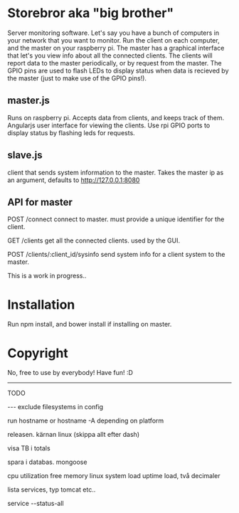 # Storebror aka "big brother"

Server monitoring software. Let's say you have a bunch of computers in your network that you want to monitor. Run the client on each computer, and the master on your raspberry pi. The master has a graphical interface that let's you view info about all the connected clients. The clients will report data to the master periodically, or by request from the master.
The GPIO pins are used to flash LEDs to display status when data is recieved by the master (just to make use of the GPIO pins!).

## master.js
Runs on raspberry pi.
Accepts data from clients, and keeps track of them.
Angularjs user interface for viewing the clients.
Use rpi GPIO ports to display status by flashing leds for requests.

## slave.js
client that sends system information to the master.
Takes the master ip as an argument, defaults to http://127.0.0.1:8080


## API for master

POST /connect
connect to master. must provide a unique identifier for the client.

GET  /clients
get all the connected clients. used by the GUI.

POST /clients/:client_id/sysinfo
send system info for a client system to the master.

This is a work in progress..

# Installation
Run npm install, and bower install if installing on master.

# Copyright
No, free to use by everybody! Have fun! :D

----
TODO

--- exclude filesystems in config

run hostname or hostname -A depending on platform

releasen. kärnan linux (skippa allt efter dash)

visa TB i totals

spara i databas. mongoose

cpu utilization
free memory linux
system load
uptime
load, två decimaler

lista services, typ tomcat etc..

service --status-all
